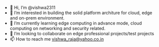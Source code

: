 - 👋 Hi, I’m @vishwa2311
- 👀 I’m interested in building the solid platform architure for cloud, edge and on-prem environment.
- 🌱 I’m currently learning edge computing in advance mode, cloud computing on networking and security related.
- 💞️ I’m looking to collaborate on edge professional projects/test projects
- 📫 How to reach me vishwa_raja@yahoo.co.in

<!---
vishwa2311/vishwa2311 is a ✨ special ✨ repository because its `README.md` (this file) appears on your GitHub profile.
You can click the Preview link to take a look at your changes.
--->
